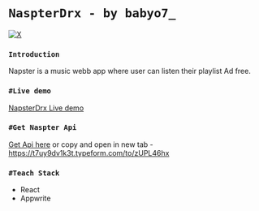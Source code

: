 # `NaspterDrx - by babyo7_`
[![X](https://img.shields.io/badge/X-%23000000.svg?style=for-the-badge&logo=X&logoColor=white)](https://twitter.com/tanmay11117)
### ``Introduction``

Napster is a music webb app where user can listen their playlist Ad free.

### ``#Live demo``

[NapsterDrx Live demo](https://napster-drx.vercel.app)

### ``#Get Naspter Api``

[Get Api here](https://t7uy9dv1k3t.typeform.com/to/zUPL46hx?typeform-source=twitter-button )
or copy and open in new tab - https://t7uy9dv1k3t.typeform.com/to/zUPL46hx

### ``#Teach Stack``

- React
- Appwrite



